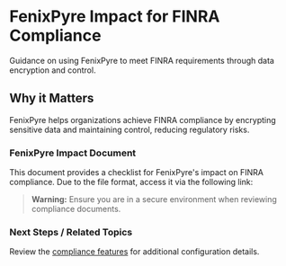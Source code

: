 # FenixPyre Impact for FINRA Compliance

Guidance on using FenixPyre to meet FINRA requirements through data encryption and control.


## Why it Matters
FenixPyre helps organizations achieve FINRA compliance by encrypting sensitive data and maintaining control, reducing regulatory risks.

### FenixPyre Impact Document

This document provides a checklist for FenixPyre's impact on FINRA compliance. Due to the file format, access it via the following link:

<!-- VIDEO: ./media/08-use-cases/finra-overview.mp4 | Alt: Overview of FenixPyre FINRA compliance | Duration: 30s -->

> **Warning:** Ensure you are in a secure environment when reviewing compliance documents.

### Next Steps / Related Topics
Review the [compliance features](/07-features/index.md) for additional configuration details.
